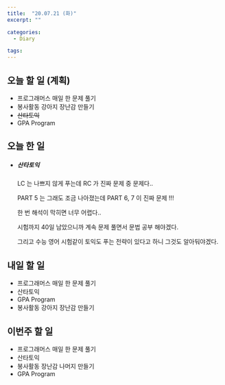 ```yaml
---
title:  "20.07.21 (화)"
excerpt: ""

categories:
  - Diary

tags:
---
```


## 오늘 할 일 (계획)

- 프로그래머스 매일 한 문제 풀기
- 봉사활동 강아지 장난감 만들기
- ~~산타토익~~
- GPA Program

## 오늘 한 일

- ##### 산타토익

  LC 는 나쁘지 않게 푸는데 RC 가 진짜 문제 중 문제다..

  PART 5 는 그래도 조금 나아졌는데 PART 6, 7 이 진짜 문제 !!!

  한 번 해석이 막히면 너무 어렵다..

  시험까지 40일 남았으니까 계속 문제 풀면서 문법 공부 해야겠다.

  그리고 수능 영어 시험같이 토익도 푸는 전략이 있다고 하니 그것도 알아둬야겠다.

  


## 내일 할 일

- 프로그래머스 매일 한 문제 풀기
- 산타토익
- GPA Program
- 봉사활동 강아지 장난감 만들기

## 이번주 할 일

- 프로그래머스 매일 한 문제 풀기
- 산타토익
- 봉사활동 장난감 나머지 만들기
- GPA Program
